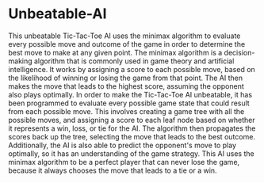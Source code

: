 # Unbeatable-AI

This unbeatable Tic-Tac-Toe AI uses the minimax algorithm to evaluate every possible move and outcome of the game in order to determine the best move to make at any given point. The minimax algorithm is a decision-making algorithm that is commonly used in game theory and artificial intelligence. It works by assigning a score to each possible move, based on the likelihood of winning or losing the game from that point. The AI then makes the move that leads to the highest score, assuming the opponent also plays optimally.
In order to make the Tic-Tac-Toe AI unbeatable, it has been programmed to evaluate every possible game state that could result from each possible move. This involves creating a game tree with all the possible moves, and assigning a score to each leaf node based on whether it represents a win, loss, or tie for the AI. The algorithm then propagates the scores back up the tree, selecting the move that leads to the best outcome.
Additionally, the AI is also able to predict the opponent's move to play optimally, so it has an understanding of the game strategy. This AI uses the minimax algorithm to be a perfect player that can never lose the game, because it always chooses the move that leads to a tie or a win.
